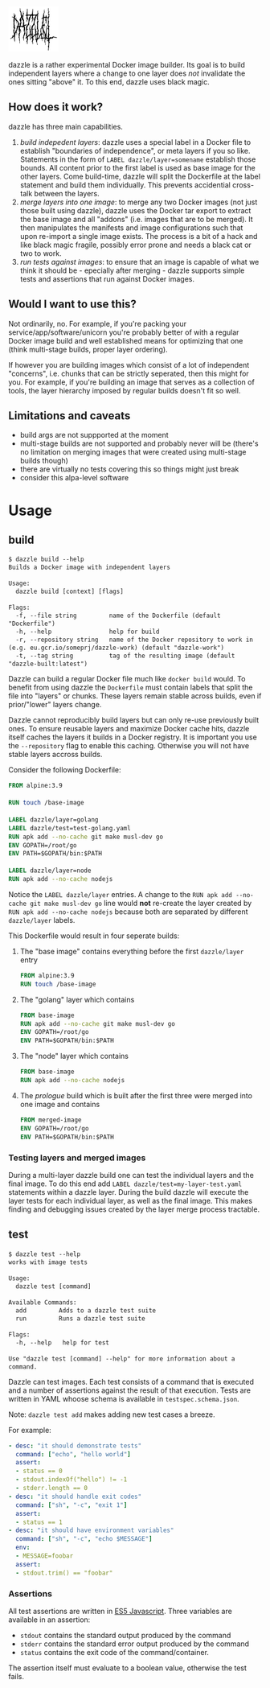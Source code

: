 <img src="logo.png" width="100">

dazzle is a rather experimental Docker image builder. Its goal is to build independent layers where a change to one layer does *not* invalidate the ones sitting "above" it. To this end, dazzle uses black magic.

## How does it work?
dazzle has three main capabilities.
1. _build indepedent layers_: dazzle uses a special label in a Docker file to establish "boundaries of independence", or meta layers if you so like. Statements in the form of `LABEL dazzle/layer=somename` establish those bounds. All content prior to the first label is used as base image for the other layers. Come build-time, dazzle will split the Dockerfile at the label statement and build them individually. This prevents accidential cross-talk between the layers.
2. _merge layers into one image_: to merge any two Docker images (not just those built using dazzle), dazzle uses the Docker tar export to extract the base image and all "addons" (i.e. images that are to be merged). It then manipulates the manifests and image configurations such that upon re-import a single image exists. The process is a bit of a hack and like black magic fragile, possibly error prone and needs a black cat or two to work.
3. _run tests against images_: to ensure that an image is capable of what we think it should be - epecially after merging - dazzle supports simple tests and assertions that run against Docker images.

## Would I want to use this?
Not ordinarily, no. For example, if you're packing your service/app/software/unicorn you're probably better of with a regular Docker image build and well established means for optimizing that one (think multi-stage builds, proper layer ordering).

If however you are building images which consist of a lot of independent "concerns", i.e. chunks that can be strictly seperated, then this might for you.
For example, if you're building an image that serves as a collection of tools, the layer hierarchy imposed by regular builds doesn't fit so well.

## Limitations and caveats
- build args are not suppported at the moment
- multi-stage builds are not supported and probably never will be (there's no limitation on merging images that were created using multi-stage builds though)
- there are virtually no tests covering this so things might just break
- consider this alpa-level software

# Usage

## build
```
$ dazzle build --help
Builds a Docker image with independent layers

Usage:
  dazzle build [context] [flags]

Flags:
  -f, --file string         name of the Dockerfile (default "Dockerfile")
  -h, --help                help for build
  -r, --repository string   name of the Docker repository to work in (e.g. eu.gcr.io/someprj/dazzle-work) (default "dazzle-work")
  -t, --tag string          tag of the resulting image (default "dazzle-built:latest")
```

Dazzle can build a regular Docker file much like `docker build` would. To benefit from using dazzle the `Dockerfile` must contain labels that split the file into "layers" or chunks.
These layers remain stable across builds, even if prior/"lower" layers change.

Dazzle cannot reproducibly build layers but can only re-use previously built ones. To ensure reusable layers and maximize Docker cache hits, dazzle itself caches the layers it builds in a Docker registry.
It is important you use the `--repository` flag to enable this caching. Otherwise you will not have stable layers accross builds.

Consider the following Dockerfile:
```Dockerfile
FROM alpine:3.9

RUN touch /base-image

LABEL dazzle/layer=golang
LABEL dazzle/test=test-golang.yaml
RUN apk add --no-cache git make musl-dev go
ENV GOPATH=/root/go
ENV PATH=$GOPATH/bin:$PATH

LABEL dazzle/layer=node
RUN apk add --no-cache nodejs
```

Notice the `LABEL dazzle/layer` entries. A change to the `RUN apk add --no-cache git make musl-dev go` line would **not** re-create the layer created by `RUN apk add --no-cache nodejs` because both are separated by different `dazzle/layer` labels.

This Dockerfile would result in four seperate builds:
1. The "base image" contains everything before the first `dazzle/layer` entry
   ```Dockerfile
   FROM alpine:3.9
   RUN touch /base-image
   ```
2. The "golang" layer which contains
   ```Dockerfile
   FROM base-image
   RUN apk add --no-cache git make musl-dev go
   ENV GOPATH=/root/go
   ENV PATH=$GOPATH/bin:$PATH
   ```
3. The "node" layer which contains
   ```Dockerfile
   FROM base-image
   RUN apk add --no-cache nodejs
   ```
4. The _prologue_ build which is built after the first three were merged into one image and contains
   ```Dockerfile
   FROM merged-image
   ENV GOPATH=/root/go
   ENV PATH=$GOPATH/bin:$PATH
   ```

### Testing layers and merged images
During a multi-layer dazzle build one can test the individual layers and the final image.
To do this end add `LABEL dazzle/test=my-layer-test.yaml` statements within a dazzle layer.
During the build dazzle will execute the layer tests for each individual layer, as well as the final image.
This makes finding and debugging issues created by the layer merge process tractable.

## test
```
$ dazzle test --help
works with image tests

Usage:
  dazzle test [command]

Available Commands:
  add         Adds to a dazzle test suite
  run         Runs a dazzle test suite

Flags:
  -h, --help   help for test

Use "dazzle test [command] --help" for more information about a command.
```

Dazzle can test images.
Each test consists of a command that is executed and a number of assertions against the result of that execution.
Tests are written in YAML whoose schema is available in `testspec.schema.json`.

Note: `dazzle test add` makes adding new test cases a breeze.

For example:
```YAML
- desc: "it should demonstrate tests"
  command: ["echo", "hello world"]
  assert:
  - status == 0
  - stdout.indexOf("hello") != -1
  - stderr.length == 0
- desc: "it should handle exit codes"
  command: ["sh", "-c", "exit 1"]
  assert:
  - status == 1
- desc: "it should have environment variables"
  command: ["sh", "-c", "echo $MESSAGE"]
  env:
  - MESSAGE=foobar
  assert:
  - stdout.trim() == "foobar"
```

### Assertions
All test assertions are written in [ES5 Javascript](https://github.com/robertkrimen/otto).
Three variables are available in an assertion:
- `stdout` contains the standard output produced by the command
- `stderr` contains the standard error output produced by the command
- `status` contains the exit code of the command/container.

The assertion itself must evaluate to a boolean value, otherwise the test fails.
